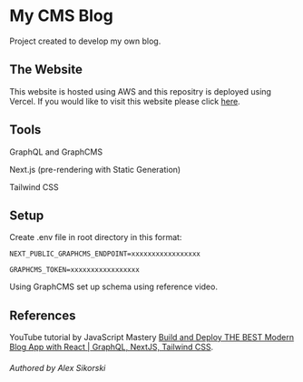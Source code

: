 # My CMS Blog

Project created to develop my own blog.

## The Website

This website is hosted using AWS and this repositry is deployed using Vercel.
If you would like to visit this website please click [here](https://www.alexsikorski.net/).

## Tools

GraphQL and GraphCMS

Next.js (pre-rendering with Static Generation)

Tailwind CSS

## Setup

Create .env file in root directory in this format:

```NEXT_PUBLIC_GRAPHCMS_ENDPOINT=xxxxxxxxxxxxxxxxx```

```GRAPHCMS_TOKEN=xxxxxxxxxxxxxxxxx```

Using GraphCMS set up schema using reference video.

## References

YouTube tutorial by JavaScript Mastery [Build and Deploy THE BEST Modern Blog App with React | GraphQL, NextJS, Tailwind CSS](https://www.youtube.com/watch?v=HYv55DhgTuA).

###### Authored by Alex Sikorski